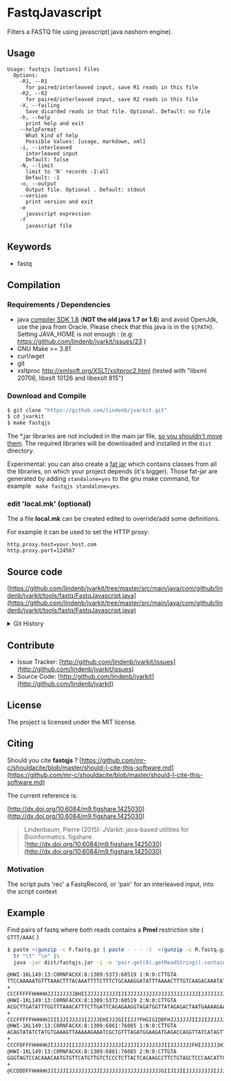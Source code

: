# FastqJavascript

Filters a FASTQ file using javascript( java nashorn engine). 


## Usage

```
Usage: fastqjs [options] Files
  Options:
    -R1, --R1
      for paired/interleaved input, save R1 reads in this file
    -R2, --R2
      for paired/interleaved input, save R2 reads in this file
    -X, --failing
      Save dicarded reads in that file. Optional. Default: no file
    -h, --help
      print help and exit
    --helpFormat
      What kind of help
      Possible Values: [usage, markdown, xml]
    -i, --interleaved
      interleaved input
      Default: false
    -N, --limit
      limit to 'N' records -1:all
      Default: -1
    -o, --output
      Output file. Optional . Default: stdout
    --version
      print version and exit
    -e
      javascript expression
    -f
      javascript file

```


## Keywords

 * fastq


## Compilation

### Requirements / Dependencies

* java [compiler SDK 1.8](http://www.oracle.com/technetwork/java/index.html) (**NOT the old java 1.7 or 1.6**) and avoid OpenJdk, use the java from Oracle. Please check that this java is in the `${PATH}`. Setting JAVA_HOME is not enough : (e.g: https://github.com/lindenb/jvarkit/issues/23 )
* GNU Make >= 3.81
* curl/wget
* git
* xsltproc http://xmlsoft.org/XSLT/xsltproc2.html (tested with "libxml 20706, libxslt 10126 and libexslt 815")


### Download and Compile

```bash
$ git clone "https://github.com/lindenb/jvarkit.git"
$ cd jvarkit
$ make fastqjs
```

The *.jar libraries are not included in the main jar file, [so you shouldn't move them](https://github.com/lindenb/jvarkit/issues/15#issuecomment-140099011 ).
The required libraries will be downloaded and installed in the `dist` directory.

Experimental: you can also create a [fat jar](https://stackoverflow.com/questions/19150811/) which contains classes from all the libraries, on which your project depends (it's bigger). Those fat-jar are generated by adding `standalone=yes` to the gnu make command, for example ` make fastqjs standalone=yes`.

### edit 'local.mk' (optional)

The a file **local.mk** can be created edited to override/add some definitions.

For example it can be used to set the HTTP proxy:

```
http.proxy.host=your.host.com
http.proxy.port=124567
```
## Source code 

[https://github.com/lindenb/jvarkit/tree/master/src/main/java/com/github/lindenb/jvarkit/tools/fastq/FastqJavascript.java](https://github.com/lindenb/jvarkit/tree/master/src/main/java/com/github/lindenb/jvarkit/tools/fastq/FastqJavascript.java)


<details>
<summary>Git History</summary>

```
Fri May 19 17:10:13 2017 +0200 ; cont doc ; https://github.com/lindenb/jvarkit/commit/d2aea1eaa554d0498b197fb8fac01893b10ceb83
Fri May 12 19:41:30 2017 +0200 ; fix make, empty doc ; https://github.com/lindenb/jvarkit/commit/52fcf6d46a779fd7153ebc032fae643d2e266e7e
Fri May 12 18:07:46 2017 +0200 ; cont ; https://github.com/lindenb/jvarkit/commit/ca96bce803826964a65de33455e5231ffa6ea9bd
Tue Apr 18 13:24:50 2017 +0200 ; cont-cleanup ; https://github.com/lindenb/jvarkit/commit/a86c8971fe5ebb3f8de175c75e78f2d0e5325cfd
Wed Nov 9 18:28:26 2016 +0100 ; cont ; https://github.com/lindenb/jvarkit/commit/089de38b9ae80503b9c3b82daa78b0e253a2b0c4
Thu Oct 2 14:13:57 2014 +0200 ; fastq javascript ; https://github.com/lindenb/jvarkit/commit/a4083b9a8a447beefa7a137ed746affed1513ff5
```

</details>

## Contribute

- Issue Tracker: [http://github.com/lindenb/jvarkit/issues](http://github.com/lindenb/jvarkit/issues)
- Source Code: [http://github.com/lindenb/jvarkit](http://github.com/lindenb/jvarkit)

## License

The project is licensed under the MIT license.

## Citing

Should you cite **fastqjs** ? [https://github.com/mr-c/shouldacite/blob/master/should-I-cite-this-software.md](https://github.com/mr-c/shouldacite/blob/master/should-I-cite-this-software.md)

The current reference is:

[http://dx.doi.org/10.6084/m9.figshare.1425030](http://dx.doi.org/10.6084/m9.figshare.1425030)

> Lindenbaum, Pierre (2015): JVarkit: java-based utilities for Bioinformatics. figshare.
> [http://dx.doi.org/10.6084/m9.figshare.1425030](http://dx.doi.org/10.6084/m9.figshare.1425030)





### Motivation


The script puts 'rec' a FastqRecord, or 'pair' for an interleaved input, into the script context 



## Example

Find pairs of fastq where both reads contains a **PmeI** restriction site ( `GTTT/AAAC` )

```bash
$ paste <(gunzip -c F.fastq.gz | paste - - - -)  <(gunzip -c R.fastq.gz | paste - - - -) |\
  tr "\t" "\n" |\
  java -jar dist/fastqjs.jar -i -e 'pair.get(0).getReadString().contains("GTTTAAAC") && pair.get(1).getReadString().contains("GTTTAAAC") '

@HWI-1KL149:13:C0RNFACXX:8:1309:5373:60519 1:N:0:CTTGTA
TTCCAAAAATGTTTAAACTTTACAAATTTTCTTTCTGCAAAGGATATTTAAAACTTTGTCAAGACAAATATAAAAGTCTGTTCTTTTCATTAGTCTCTATA
+
CCCFFFFFHHHHHJJJJJJJJJBHIIJJJJJJJJJJIJIJJJJJJJJJJJJJJJJJJJJJJJIJJJJJJJJIJJIFEHIJHIJHHHHHHHFFFFFFFEEDE
@HWI-1KL149:13:C0RNFACXX:8:1309:5373:60519 2:N:0:CTTGTA
ACGCTTGATATTTGGTTTAAACATTTCTTGATTCAGAGAAGGTAGATGGTTATAGAGACTAATGAAAAGAACAGACTTTTATATTTGTCTTGACAAAGTTT
+
CCCFFFFFHHHHHJIIIJJIJJJJJIJJJJEHIJJJGIIIJJ?FHGIGIDDFHJJJJJJJIIJJIJJJJJJJJJIJHHHHHHHFFFFFFFEEEEEEDDDDC
@HWI-1KL149:13:C0RNFACXX:8:1309:6861:76085 1:N:0:CTTGTA
ACAGTATATCTATGTGAAAGTTAAAAAGAAATCGCTGTTTAGATGGAAGATGAGACCAGGTTATCATAGTTTTAGAAGAGGAGTTTAAACTTCATGCAGTG
+
CCCFDFFFHHHHHJIJJJJJIIJJJJJJJJJJJJJJJIJJJJIJJJJJJJJIIJJJJJJJFHIJJJJJJHIIJIJJHHHHHFFFFEEEEEEEDDEDDDDDD
@HWI-1KL149:13:C0RNFACXX:8:1309:6861:76085 2:N:0:CTTGTA
GGGTAGTCCACAAACAATGTGTTCATGTTGTCTCCCTCTTACTCACAAGCCTTCTGTAGCTCCCAACATTCACTGCATGAAGTTTAAACTCCTCTTCTAAA
+
@CCDDDFFHHHHHJJIJJJIJJJJJJJJJJIJJJJJJJJJJJJJJJJJJJGIIJIJIIJJJJJJJJJIJJJIJJHHHHHHFFFFFFCEEEEEEDDDDDDED

```



